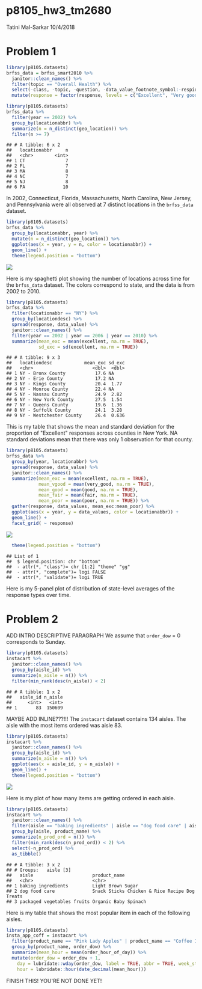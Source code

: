 p8105\_hw3\_tm2680
================
Tatini Mal-Sarkar
10/4/2018

Problem 1
=========

``` r
library(p8105.datasets)
brfss_data = brfss_smart2010 %>% 
  janitor::clean_names() %>% 
  filter(topic == "Overall Health") %>% 
  select(-class, -topic, -question, -data_value_footnote_symbol:-respid) %>% 
  mutate(response = factor(response, levels = c("Excellent", "Very good", "Good", "Fair", "Poor", ordered = TRUE))) 
```

``` r
library(p8105.datasets)
brfss_data %>% 
  filter(year == 2002) %>% 
  group_by(locationabbr) %>% 
  summarize(n = n_distinct(geo_location)) %>% 
  filter(n >= 7)
```

    ## # A tibble: 6 x 2
    ##   locationabbr     n
    ##   <chr>        <int>
    ## 1 CT               7
    ## 2 FL               7
    ## 3 MA               8
    ## 4 NC               7
    ## 5 NJ               8
    ## 6 PA              10

In 2002, Connecticut, Florida, Massachusetts, North Carolina, New Jersey, and Pennsylvania were all observed at 7 distinct locations in the `brfss_data` dataset.

``` r
library(p8105.datasets)
brfss_data %>% 
  group_by(locationabbr, year) %>% 
  mutate(n = n_distinct(geo_location)) %>% 
  ggplot(aes(x = year, y = n, color = locationabbr)) + 
  geom_line() + 
  theme(legend.position = "bottom")
```

![](p8105_hw3_tm2680_files/figure-markdown_github/brfss_spag_plot-1.png)

Here is my spaghetti plot showing the number of locations across time for the `brfss_data` dataset. The colors correspond to state, and the data is from 2002 to 2010.

``` r
library(p8105.datasets)
brfss_data %>% 
  filter(locationabbr == "NY") %>% 
  group_by(locationdesc) %>% 
  spread(response, data_value) %>% 
  janitor::clean_names() %>% 
  filter(year == 2002 | year == 2006 | year == 2010) %>% 
  summarize(mean_exc = mean(excellent, na.rm = TRUE),
            sd_exc = sd(excellent, na.rm = TRUE)) 
```

    ## # A tibble: 9 x 3
    ##   locationdesc            mean_exc sd_exc
    ##   <chr>                      <dbl>  <dbl>
    ## 1 NY - Bronx County           17.6 NA    
    ## 2 NY - Erie County            17.2 NA    
    ## 3 NY - Kings County           20.4  1.77 
    ## 4 NY - Monroe County          22.4 NA    
    ## 5 NY - Nassau County          24.9  2.82 
    ## 6 NY - New York County        27.5  1.54 
    ## 7 NY - Queens County          19.6  1.36 
    ## 8 NY - Suffolk County         24.1  3.28 
    ## 9 NY - Westchester County     26.4  0.636

This is my table that shows the mean and standard deviation for the proportion of "Excellent" responses across counties in New York. NA standard deviations mean that there was only 1 observation for that county.

``` r
library(p8105.datasets)
brfss_data %>% 
  group_by(year, locationabbr) %>% 
  spread(response, data_value) %>% 
  janitor::clean_names() %>% 
  summarize(mean_exc = mean(excellent, na.rm = TRUE),
            mean_vgood = mean(very_good, na.rm = TRUE),
            mean_good = mean(good, na.rm = TRUE),
            mean_fair = mean(fair, na.rm = TRUE),
            mean_poor = mean(poor, na.rm = TRUE)) %>% 
  gather(response, data_values, mean_exc:mean_poor) %>% 
  ggplot(aes(x = year, y = data_values, color = locationabbr)) +
  geom_line() + 
  facet_grid( ~ response)
```

![](p8105_hw3_tm2680_files/figure-markdown_github/brfss_prop_resp-1.png)

``` r
  theme(legend.position = "bottom")
```

    ## List of 1
    ##  $ legend.position: chr "bottom"
    ##  - attr(*, "class")= chr [1:2] "theme" "gg"
    ##  - attr(*, "complete")= logi FALSE
    ##  - attr(*, "validate")= logi TRUE

Here is my 5-panel plot of distribution of state-level averages of the response types over time.

Problem 2
=========

ADD INTRO DESCRIPTIVE PARAGRAPH We assume that `order_dow` = 0 corresponds to Sunday.

``` r
library(p8105.datasets)
instacart %>% 
  janitor::clean_names() %>%
  group_by(aisle_id) %>% 
  summarize(n_aisle = n()) %>% 
  filter(min_rank(desc(n_aisle)) < 2)
```

    ## # A tibble: 1 x 2
    ##   aisle_id n_aisle
    ##      <int>   <int>
    ## 1       83  150609

MAYBE ADD INLINE???!!! The `instacart` dataset contains 134 aisles. The aisle with the most items ordered was aisle 83.

``` r
library(p8105.datasets)
instacart %>% 
  janitor::clean_names() %>% 
  group_by(aisle_id) %>% 
  summarize(n_aisle = n()) %>%
  ggplot(aes(x = aisle_id, y = n_aisle)) + 
  geom_line() +
  theme(legend.position = "bottom")
```

![](p8105_hw3_tm2680_files/figure-markdown_github/insta_item_plot-1.png)

Here is my plot of how many items are getting ordered in each aisle.

``` r
library(p8105.datasets)
instacart %>% 
  janitor::clean_names() %>% 
  filter(aisle == "baking ingredients" | aisle == "dog food care" | aisle == "packaged vegetables fruits") %>% 
  group_by(aisle, product_name) %>% 
  summarize(n_prod_ord = n()) %>% 
  filter(min_rank(desc(n_prod_ord)) < 2) %>% 
  select(-n_prod_ord) %>% 
  as_tibble()
```

    ## # A tibble: 3 x 2
    ## # Groups:   aisle [3]
    ##   aisle                      product_name                                 
    ##   <chr>                      <chr>                                        
    ## 1 baking ingredients         Light Brown Sugar                            
    ## 2 dog food care              Snack Sticks Chicken & Rice Recipe Dog Treats
    ## 3 packaged vegetables fruits Organic Baby Spinach

Here is my table that shows the most popular item in each of the following aisles.

``` r
library(p8105.datasets)
insta_app_coff = instacart %>% 
  filter(product_name == "Pink Lady Apples" | product_name == "Coffee Ice Cream") %>% 
  group_by(product_name, order_dow) %>% 
  summarize(mean_hour = mean(order_hour_of_day)) %>% 
  mutate(order_dow = order_dow + 1,
    day = lubridate::wday(order_dow, label = TRUE, abbr = TRUE, week_start = getOption("lubridate.week.start", 7)),
    hour = lubridate::hour(date_decimal(mean_hour)))
```

FINISH THIS! YOU'RE NOT DONE YET!
